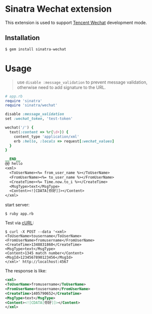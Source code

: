 # Sinatra Wechat extension

This extension is used to support [Tencent Wechat](https://mp.weixin.qq.com/) development mode.

## Installation

    $ gem install sinatra-wechat

# Usage

> use `disable :message_validation` to prevent message validation, otherwise need to add signature to the URL.

```ruby
# app.rb
require 'sinatra'
require 'sinatra/wechat'

disable :message_validation
set :wechat_token, 'test-token'

wechat('/') {
  text(:content => %r{\d+}) {
  	content_type 'application/xml'
  	erb :hello, :locals => request[:wechat_values]
  }
}

__END__
@@ hello
<xml>
  <ToUserName><%= from_user_name %></ToUserName>
  <FromUserName><%= to_user_name %></FromUserName>
  <CreateTime><%= Time.now.to_i %></CreateTime>
  <MsgType>text</MsgType>
  <Content><![CDATA[你好]]></Content>
</xml>
```

start server:
```sheel
$ ruby app.rb
```

Test via [cURL](http://curl.haxx.se):

```shell
$ curl -X POST --data '<xml>
<ToUserName>tousername</ToUserName>
<FromUserName>fromusername</FromUserName> 
<CreateTime>1348831860</CreateTime>
<MsgType>text</MsgType>
<Content>1345 match number</Content>
<MsgId>1234567890123456</MsgId>
</xml>' http://localhost:4567
```

The response is like:
``` xml
<xml>
<ToUserName>fromusername</ToUserName>
<FromUserName>tousername</FromUserName>
<CreateTime>1405790652</CreateTime>
<MsgType>text</MsgType>
<Content><![CDATA[你好]]></Content>
</xml>
```

